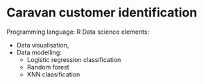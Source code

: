 # Caravan customer identification
Programming language: R
Data science elements:
 * Data visualisation, 
 * Data modelling: 
   * Logistic regression classification
   * Random forest
   * KNN claasification
